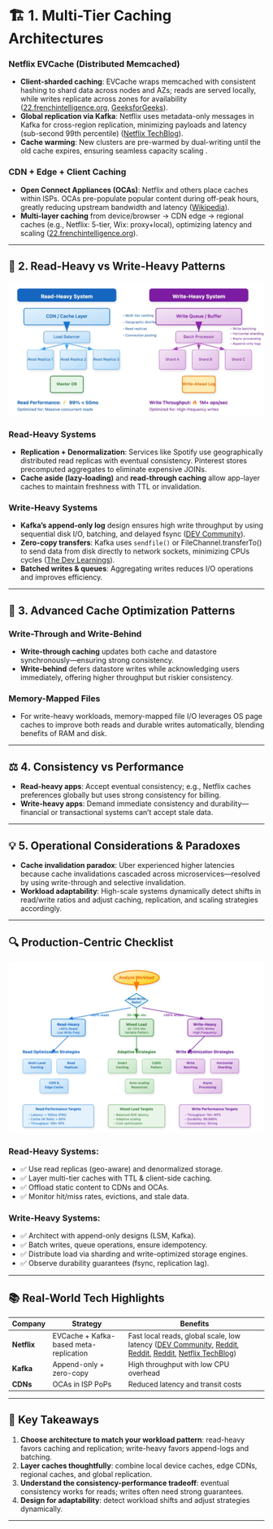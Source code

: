 # 🏗️ 1. Multi-Tier Caching Architectures

### Netflix EVCache (Distributed Memcached)

* **Client-sharded caching**: EVCache wraps memcached with consistent hashing to shard data across nodes and AZs; reads are served locally, while writes replicate across zones for availability ([22.frenchintelligence.org][1], [GeeksforGeeks][2]).
* **Global replication via Kafka**: Netflix uses metadata-only messages in Kafka for cross-region replication, minimizing payloads and latency (sub-second 99th percentile) ([Netflix TechBlog][3]).
* **Cache warming**: New clusters are pre-warmed by dual-writing until the old cache expires, ensuring seamless capacity scaling .

### CDN + Edge + Client Caching

* **Open Connect Appliances (OCAs)**: Netflix and others place caches within ISPs. OCAs pre-populate popular content during off-peak hours, greatly reducing upstream bandwidth and latency ([Wikipedia][4]).
* **Multi-layer caching** from device/browser → CDN edge → regional caches (e.g., Netflix: 5-tier, Wix: proxy+local), optimizing latency and scaling ([22.frenchintelligence.org][1]).

---

## 🎯 2. Read-Heavy vs Write-Heavy Patterns
![img.png](../images/readvswrite.png)
### Read-Heavy Systems

* **Replication + Denormalization**: Services like Spotify use geographically distributed read replicas with eventual consistency. Pinterest stores precomputed aggregates to eliminate expensive JOINs.
* **Cache aside (lazy-loading)** and **read-through caching** allow app-layer caches to maintain freshness with TTL or invalidation.

### Write-Heavy Systems

* **Kafka’s append-only log** design ensures high write throughput by using sequential disk I/O, batching, and delayed fsync ([DEV Community][5]).
* **Zero-copy transfers**: Kafka uses `sendfile()` or FileChannel.transferTo() to send data from disk directly to network sockets, minimizing CPUs cycles ([The Dev Learnings][6]).
* **Batched writes & queues**: Aggregating writes reduces I/O operations and improves efficiency.

---

## 🔧 3. Advanced Cache Optimization Patterns

### Write-Through and Write-Behind

* **Write-through caching** updates both cache and datastore synchronously—ensuring strong consistency.
* **Write-behind** defers datastore writes while acknowledging users immediately, offering higher throughput but riskier consistency.

### Memory-Mapped Files

* For write-heavy workloads, memory-mapped file I/O leverages OS page caches to improve both reads and durable writes automatically, blending benefits of RAM and disk.

---

## ⚖️ 4. Consistency vs Performance

* **Read-heavy apps**: Accept eventual consistency; e.g., Netflix caches preferences globally but uses strong consistency for billing.
* **Write-heavy apps**: Demand immediate consistency and durability—financial or transactional systems can’t accept stale data.

---

## 💡 5. Operational Considerations & Paradoxes

* **Cache invalidation paradox**: Uber experienced higher latencies because cache invalidations cascaded across microservices—resolved by using write-through and selective invalidation.
* **Workload adaptability**: High-scale systems dynamically detect shifts in read/write ratios and adjust caching, replication, and scaling strategies accordingly.

---

## 🔍 Production-Centric Checklist
![img_1.png](img_1.png)
### Read-Heavy Systems:

* ✅ Use read replicas (geo-aware) and denormalized storage.
* ✅ Layer multi-tier caches with TTL & client-side caching.
* ✅ Offload static content to CDNs and OCAs.
* ✅ Monitor hit/miss rates, evictions, and stale data.

### Write-Heavy Systems:

* ✅ Architect with append-only designs (LSM, Kafka).
* ✅ Batch writes, queue operations, ensure idempotency.
* ✅ Distribute load via sharding and write-optimized storage engines.
* ✅ Observe durability guarantees (fsync, replication lag).

---

## 📚 Real-World Tech Highlights

| Company     | Strategy                               | Benefits                                                                                                                       |
| ----------- | -------------------------------------- | ------------------------------------------------------------------------------------------------------------------------------ |
| **Netflix** | EVCache + Kafka-based meta-replication | Fast local reads, global scale, low latency ([DEV Community][5], [Reddit][7], [Reddit][8], [Reddit][9], [Netflix TechBlog][3]) |
| **Kafka**   | Append-only + zero-copy                | High throughput with low CPU overhead                                                                                          |
| **CDNs**    | OCAs in ISP PoPs                       | Reduced latency and transit costs                                                                                              |

---

## 🧠 Key Takeaways

1. **Choose architecture to match your workload pattern**: read-heavy favors caching and replication; write-heavy favors append-logs and batching.
2. **Layer caches thoughtfully**: combine local device caches, edge CDNs, regional caches, and global replication.
3. **Understand the consistency-performance tradeoff**: eventual consistency works for reads; writes often need strong guarantees.
4. **Design for adaptability**: detect workload shifts and adjust strategies dynamically.

---
[1]: https://22.frenchintelligence.org/2024/06/30/deep-dive-caching-in-distributed-systems-at-scale/?utm_source=chatgpt.com "Deep Dive: Caching in Distributed Systems / At Scale – ██FR█████ █INTELL███████████"
[2]: https://www.geeksforgeeks.org/system-design-netflix-a-complete-architecture/?utm_source=chatgpt.com "System Design Netflix | A Complete Architecture - GeeksforGeeks"
[3]: https://netflixtechblog.com/caching-for-a-global-netflix-7bcc457012f1?utm_source=chatgpt.com "Caching for a Global Netflix. #CachesEverywhere | by Netflix Technology Blog | Netflix TechBlog"
[4]: https://en.wikipedia.org/wiki/Tier_1_network?utm_source=chatgpt.com "Tier 1 network"
[5]: https://dev.to/konstantinas_mamonas/how-kafka-achieves-high-throughput-a-breakdown-of-its-log-centric-architecture-3i7k?utm_source=chatgpt.com "How Kafka Achieves High Throughput: A Breakdown of Its Log-Centric Architecture - DEV Community"
[6]: https://thedevlearnings.com/zero-copy-architecture/?utm_source=chatgpt.com "Zero-Copy Architecture: How Kafka Achieves Blazing Performance"
[7]: https://www.reddit.com/r/SoftwareEngineering/comments/1bdrbub?utm_source=chatgpt.com "Summary of How Netflix Ensures Highly-Reliable Online Stateful Systems"
[8]: https://www.reddit.com/r/SystemDesign/comments/18k46b2?utm_source=chatgpt.com "Unravelling the Role of Content Delivery Networks in System Design"
[9]: https://www.reddit.com/r/dataengineering/comments/1gskeq8?utm_source=chatgpt.com "Data Platform architecture with distributed cache support"
